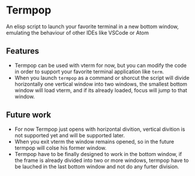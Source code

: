 # Termpop
An elisp script to launch your favorite terminal in a new bottom window, emulating the behaviour of other IDEs like VSCode or Atom

## Features
* Termpop can be used with vterm for now, but you can modify the code in order to support your favorite terminal application like `term`.
* When you launch `termpop` as a command or shorcut the script will divide horizontally one vertical window into two windows, the smallest bottom window will load vterm, and if its already loaded, focus will jump to that window.

## Future work
* For now Termpop just opens with horizontal divition, vertical divition is not supported yet and will be supported later.
* When you exit vterm the window remains opened, so in the future termpop will colse his former window.
* Termpop have to be finally designed to work in the bottom window, if the frame is already divided into two or more windows, termpop have to be lauched in the last bottom window and not do any furter division.
